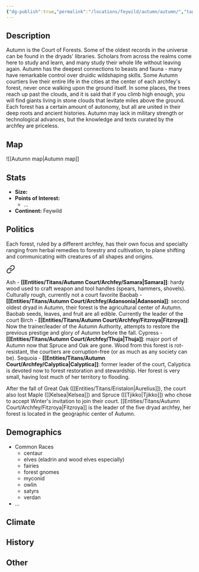 ```yaml
---
{"dg-publish":true,"permalink":"/locations/feywild/autumn/autumn/","tags":["Location","Court"]}
---
```


## Description
Autumn is the Court of Forests. Some of the oldest records in the universe can be found in the dryads' libraries. Scholars from across the realms come here to study and learn, and many study their whole life without leaving again. Autumn has the deepest connections to beasts and fauna - many have remarkable control over druidic wildshaping skills. Some Autumn courtiers live their entire life in the cities at the center of each archfey's forest, never once walking upon the ground itself. In some places, the trees reach up past the clouds, and it is said that if you climb high enough, you will find giants living in stone clouds that levitate miles above the ground. 
Each forest has a certain amount of autonomy, but all are united in their deep roots and ancient histories. Autumn may lack in military strength or technological advances, but the knowledge and texts curated by the archfey are priceless.
## Map
![[Autumn map\|Autumn map]]
## Stats
- **Size:** 
- **Points of Interest:**
    - ...
- **Continent:** Feywild

## Politics
Each forest, ruled by a different archfey, has their own focus and specialty ranging from herbal remedies to forestry and cultivation, to plane shifting and communicating with creatures of all shapes and origins.

<div class="transclusion internal-embed is-loaded"><a class="markdown-embed-link" href="/locations/feywild/autumn/archfey-of-the-autumn-court/" aria-label="Open link"><svg xmlns="http://www.w3.org/2000/svg" width="24" height="24" viewBox="0 0 24 24" fill="none" stroke="currentColor" stroke-width="2" stroke-linecap="round" stroke-linejoin="round" class="svg-icon lucide-link"><path d="M10 13a5 5 0 0 0 7.54.54l3-3a5 5 0 0 0-7.07-7.07l-1.72 1.71"></path><path d="M14 11a5 5 0 0 0-7.54-.54l-3 3a5 5 0 0 0 7.07 7.07l1.71-1.71"></path></svg></a><div class="markdown-embed">





Ash - **[[Entities/Titans/Autumn Court/Archfey/Samara\|Samara]]**: hardy wood used to craft weapon and tool handles (spears, hammers, shovels). Culturally rough, currently not a court favorite 
Baobab - **[[Entities/Titans/Autumn Court/Archfey/Adansonia\|Adansonia]]**: second oldest dryad in Autumn, their forest is the agricultural center of Autumn. Baobab seeds, leaves, and fruit are all edible. Currently the leader of the court
Birch - **[[Entities/Titans/Autumn Court/Archfey/Fitzroya\|Fitzroya]]**: Now the trainer/leader of the Autumn Authority, attempts to restore the previous prestige and glory of Autumn before the fall. 
Cypress - **[[Entities/Titans/Autumn Court/Archfey/Thuja\|Thuja]]**: major port of Autumn now that Spruce and Oak are gone. Wood from this forest is rot-resistant, the courtiers are corruption-free (or as much as any society can be). 
Sequoia - **[[Entities/Titans/Autumn Court/Archfey/Calyptica\|Calyptica]]**: former leader of the court, Calyptica is devoted now to forest restoration and stewardship. Her forest is very small, having lost much of her territory to flooding. 

After the fall of Great Oak ([[Entities/Titans/Eristalon\|Aurelius]]), the court also lost Maple ([[Kelsea\|Kelsea]]) and Spruce ([[Tjikko\|Tjikko]]) who chose to accept Winter's invitation to join their court. 
[[Entities/Titans/Autumn Court/Archfey/Fitzroya\|Fitzroya]] is the leader of the five dryad archfey, her forest is located in the geographic center of Autumn.

</div></div>

## Demographics
- Common Races
    - centaur 
    - elves (eladrin and wood elves especially)
    - fairies 
    - forest gnomes 
    - myconid 
    - owlin
    - satyrs 
    - verdan
- ...

## Climate

## History

## Other 


